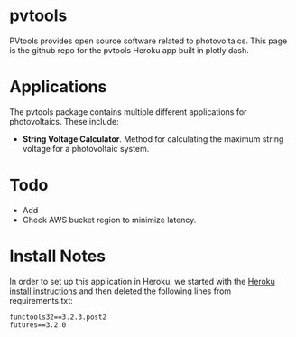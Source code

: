 # pvtools
PVtools provides open source software related to photovoltaics.
This page is the github repo for the pvtools Heroku app built in plotly dash.

# Applications

The pvtools package contains multiple different applications for photovoltaics. These include:
- **String Voltage Calculator**. Method for calculating the maximum string voltage for a photovoltaic system. 

# Todo

- Add 
- Check AWS bucket region to minimize latency.

# Install Notes

In order to set up this application in Heroku, we started 
with the [Heroku install instructions](https://dash.plot.ly/deployment) and then deleted the following lines from requirements.txt:
```
functools32==3.2.3.post2
futures==3.2.0
```